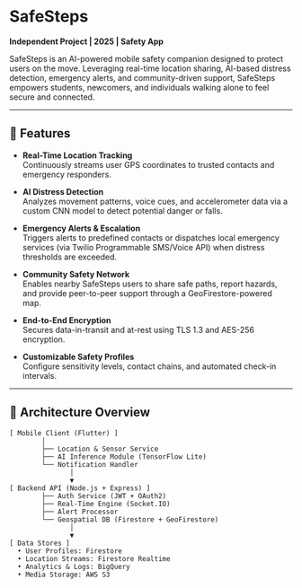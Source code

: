 # SafeSteps
**Independent Project | 2025 | Safety App**

SafeSteps is an AI-powered mobile safety companion designed to protect users on the move. Leveraging real-time location sharing, AI-based distress detection, emergency alerts, and community-driven support, SafeSteps empowers students, newcomers, and individuals walking alone to feel secure and connected.

---

## 🚀 Features

- **Real-Time Location Tracking**  
  Continuously streams user GPS coordinates to trusted contacts and emergency responders.

- **AI Distress Detection**  
  Analyzes movement patterns, voice cues, and accelerometer data via a custom CNN model to detect potential danger or falls.

- **Emergency Alerts & Escalation**  
  Triggers alerts to predefined contacts or dispatches local emergency services (via Twilio Programmable SMS/Voice API) when distress thresholds are exceeded.

- **Community Safety Network**  
  Enables nearby SafeSteps users to share safe paths, report hazards, and provide peer-to-peer support through a GeoFirestore-powered map.

- **End-to-End Encryption**  
  Secures data-in-transit and at-rest using TLS 1.3 and AES-256 encryption.

- **Customizable Safety Profiles**  
  Configure sensitivity levels, contact chains, and automated check-in intervals.

---

## 📐 Architecture Overview

```text
[ Mobile Client (Flutter) ]
        │
        ├── Location & Sensor Service
        ├── AI Inference Module (TensorFlow Lite)
        └── Notification Handler
               │
               ▼
[ Backend API (Node.js + Express) ]
        ├── Auth Service (JWT + OAuth2)
        ├── Real-Time Engine (Socket.IO)
        ├── Alert Processor
        └── Geospatial DB (Firestore + GeoFirestore)
               │
               ▼
[ Data Stores ]
  • User Profiles: Firestore  
  • Location Streams: Firestore Realtime  
  • Analytics & Logs: BigQuery  
  • Media Storage: AWS S3
